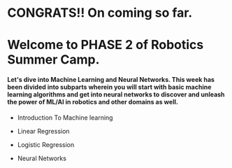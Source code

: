 # CONGRATS!! On coming so far.
# Welcome to PHASE 2 of Robotics Summer Camp.
#### Let's dive into Machine Learning and Neural Networks. This week has been divided into subparts wherein you will start with basic machine learning algorithms and get into neural networks to discover and unleash the power of ML/AI in robotics and other domains as well.

- Introduction To Machine learning

- Linear Regression

- Logistic Regression

- Neural Networks


